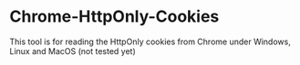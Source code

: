 # Chrome-HttpOnly-Cookies
This tool is for reading the HttpOnly cookies from Chrome under Windows, Linux and MacOS (not tested yet)
